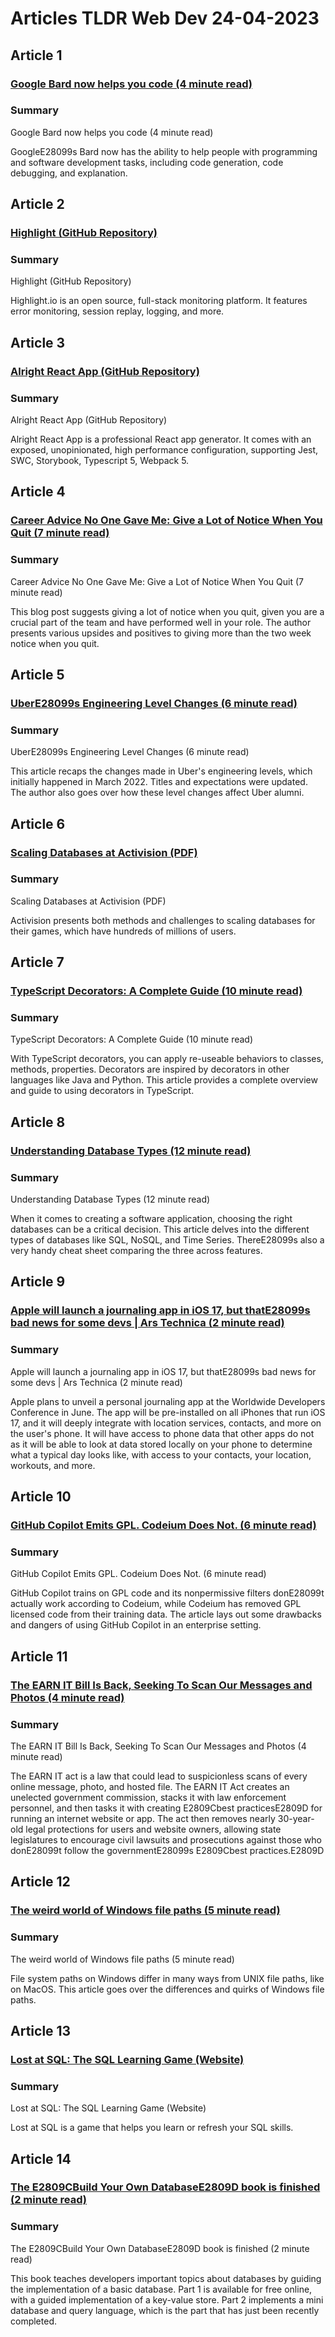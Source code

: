 # Articles TLDR Web Dev 24-04-2023

## Article 1
### [Google Bard now helps you code (4 minute read)](https://tldr.tech)
### Summary 
 Google Bard now helps you code (4 minute read)

GoogleE28099s Bard now has the ability to help people with programming and software development tasks, including code generation, code debugging, and explanation.

## Article 2
### [Highlight (GitHub Repository)](https://tldr.tech)
### Summary 
 Highlight (GitHub Repository)

Highlight.io is an open source, full-stack monitoring platform. It features error monitoring, session replay, logging, and more.

## Article 3
### [Alright React App (GitHub Repository)](https://tldr.tech)
### Summary 
 Alright React App (GitHub Repository)

Alright React App is a professional React app generator. It comes with an exposed, unopinionated, high performance configuration, supporting Jest, SWC, Storybook, Typescript 5, Webpack 5.

## Article 4
### [Career Advice No One Gave Me: Give a Lot of Notice When You Quit (7 minute read)](https://tldr.tech)
### Summary 
 Career Advice No One Gave Me: Give a Lot of Notice When You Quit (7 minute read)

This blog post suggests giving a lot of notice when you quit, given you are a crucial part of the team and have performed well in your role. The author presents various upsides and positives to giving more than the two week notice when you quit.

## Article 5
### [UberE28099s Engineering Level Changes (6 minute read)](https://tldr.tech)
### Summary 
 UberE28099s Engineering Level Changes (6 minute read)

This article recaps the changes made in Uber's engineering levels, which initially happened in March 2022. Titles and expectations were updated. The author also goes over how these level changes affect Uber alumni.

## Article 6
### [Scaling Databases at Activision (PDF)](https://tldr.tech)
### Summary 
 Scaling Databases at Activision (PDF)

Activision presents both methods and challenges to scaling databases for their games, which have hundreds of millions of users.

## Article 7
### [TypeScript Decorators: A Complete Guide (10 minute read)](https://tldr.tech)
### Summary 
 TypeScript Decorators: A Complete Guide (10 minute read)

With TypeScript decorators, you can apply re-useable behaviors to classes, methods, properties. Decorators are inspired by decorators in other languages like Java and Python. This article provides a complete overview and guide to using decorators in TypeScript.

## Article 8
### [Understanding Database Types (12 minute read)](https://tldr.tech)
### Summary 
 Understanding Database Types (12 minute read)

When it comes to creating a software application, choosing the right databases can be a critical decision. This article delves into the different types of databases like SQL, NoSQL, and Time Series. ThereE28099s also a very handy cheat sheet comparing the three across features.

## Article 9
### [Apple will launch a journaling app in iOS 17, but thatE28099s bad news for some devs | Ars Technica (2 minute read)](https://tldr.tech)
### Summary 
 Apple will launch a journaling app in iOS 17, but thatE28099s bad news for some devs | Ars Technica (2 minute read)

Apple plans to unveil a personal journaling app at the Worldwide Developers Conference in June. The app will be pre-installed on all iPhones that run iOS 17, and it will deeply integrate with location services, contacts, and more on the user's phone. It will have access to phone data that other apps do not as it will be able to look at data stored locally on your phone to determine what a typical day looks like, with access to your contacts, your location, workouts, and more.

## Article 10
### [GitHub Copilot Emits GPL. Codeium Does Not. (6 minute read)](https://tldr.tech)
### Summary 
 GitHub Copilot Emits GPL. Codeium Does Not. (6 minute read)

GitHub Copilot trains on GPL code and its nonpermissive filters donE28099t actually work according to Codeium, while Codeium has removed GPL licensed code from their training data. The article lays out some drawbacks and dangers of using GitHub Copilot in an enterprise setting.

## Article 11
### [The EARN IT Bill Is Back, Seeking To Scan Our Messages and Photos (4 minute read)](https://tldr.tech)
### Summary 
 The EARN IT Bill Is Back, Seeking To Scan Our Messages and Photos (4 minute read)

The EARN IT act is a law that could lead to suspicionless scans of every online message, photo, and hosted file. The EARN IT Act creates an unelected government commission, stacks it with law enforcement personnel, and then tasks it with creating E2809Cbest practicesE2809D for running an internet website or app. The act then removes nearly 30-year-old legal protections for users and website owners, allowing state legislatures to encourage civil lawsuits and prosecutions against those who donE28099t follow the governmentE28099s E2809Cbest practices.E2809D

## Article 12
### [The weird world of Windows file paths (5 minute read)](https://tldr.tech)
### Summary 
 The weird world of Windows file paths (5 minute read)

File system paths on Windows differ in many ways from UNIX file paths, like on MacOS. This article goes over the differences and quirks of Windows file paths.

## Article 13
### [Lost at SQL: The SQL Learning Game (Website)</strong>](https://tldr.tech)
### Summary 
 Lost at SQL: The SQL Learning Game (Website)</strong>

Lost at SQL is a game that helps you learn or refresh your SQL skills.

## Article 14
### [The E2809CBuild Your Own DatabaseE2809D book is finished (2 minute read)](https://tldr.tech)
### Summary 
 The E2809CBuild Your Own DatabaseE2809D book is finished (2 minute read)

This book teaches developers important topics about databases by guiding the implementation of a basic database. Part 1 is available for free online, with a guided implementation of a key-value store. Part 2 implements a mini database and query language, which is the part that has just been recently completed.

